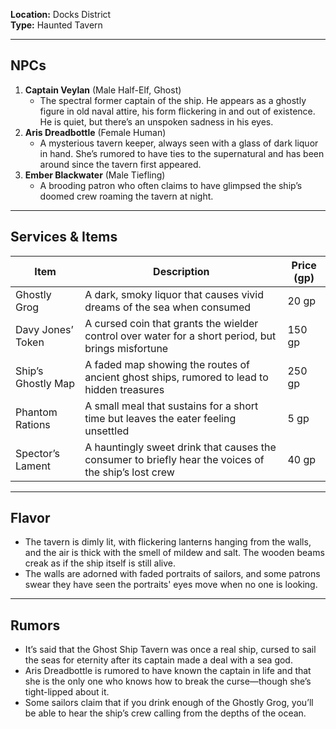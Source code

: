 **Location:** Docks District  
**Type:** Haunted Tavern

---

## NPCs

1. **Captain Veylan** (Male Half-Elf, Ghost)
    - The spectral former captain of the ship. He appears as a ghostly figure in old naval attire, his form flickering in and out of existence. He is quiet, but there’s an unspoken sadness in his eyes.
2. **Aris Dreadbottle** (Female Human)
    - A mysterious tavern keeper, always seen with a glass of dark liquor in hand. She’s rumored to have ties to the supernatural and has been around since the tavern first appeared.
3. **Ember Blackwater** (Male Tiefling)
    - A brooding patron who often claims to have glimpsed the ship’s doomed crew roaming the tavern at night.

---

## Services & Items

|Item|Description|Price (gp)|
|---|---|---|
|Ghostly Grog|A dark, smoky liquor that causes vivid dreams of the sea when consumed|20 gp|
|Davy Jones’ Token|A cursed coin that grants the wielder control over water for a short period, but brings misfortune|150 gp|
|Ship’s Ghostly Map|A faded map showing the routes of ancient ghost ships, rumored to lead to hidden treasures|250 gp|
|Phantom Rations|A small meal that sustains for a short time but leaves the eater feeling unsettled|5 gp|
|Spector’s Lament|A hauntingly sweet drink that causes the consumer to briefly hear the voices of the ship’s lost crew|40 gp|

---

## Flavor

- The tavern is dimly lit, with flickering lanterns hanging from the walls, and the air is thick with the smell of mildew and salt. The wooden beams creak as if the ship itself is still alive.
- The walls are adorned with faded portraits of sailors, and some patrons swear they have seen the portraits' eyes move when no one is looking.

---

## Rumors

- It’s said that the Ghost Ship Tavern was once a real ship, cursed to sail the seas for eternity after its captain made a deal with a sea god.
- Aris Dreadbottle is rumored to have known the captain in life and that she is the only one who knows how to break the curse—though she’s tight-lipped about it.
- Some sailors claim that if you drink enough of the Ghostly Grog, you’ll be able to hear the ship’s crew calling from the depths of the ocean.